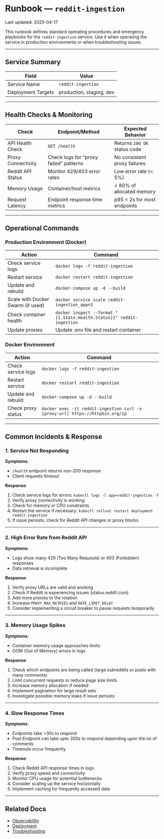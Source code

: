 # Runbook — `reddit-ingestion`

Last updated: 2025-04-17

This runbook defines standard operating procedures and emergency playbooks for the `reddit-ingestion` service. Use it when operating the service in production environments or when troubleshooting issues.

---

## Service Summary

| Field              | Value                                                    |
|--------------------|----------------------------------------------------------|
| Service Name       | `reddit-ingestion`                                       |
| Deployment Targets | production, staging, dev                                 |

---

## Health Checks & Monitoring

| Check                      | Endpoint/Method                      | Expected Behavior                     |
|----------------------------|--------------------------------------|----------------------------------------|
| API Health Check           | `GET /health`                        | Returns `200 OK` status code          |
| Proxy Connectivity         | Check logs for "proxy failed" patterns | No consistent proxy failures         |
| Reddit API Status          | Monitor 429/403 error rates          | Low error rate (< 5%)                |
| Memory Usage               | Container/host metrics               | < 80% of allocated memory            |
| Request Latency            | Endpoint response time metrics       | p95 < 2s for most endpoints          |

---

## Operational Commands

### Production Environment (Docker)

| Action                             | Command                                         |
|------------------------------------|--------------------------------------------------|
| Check service logs                 | `docker logs -f reddit-ingestion`                |
| Restart service                    | `docker restart reddit-ingestion`                |
| Update and rebuild                 | `docker-compose up -d --build`                   |
| Scale with Docker Swarm (if used)  | `docker service scale reddit-ingestion_app=3`    |
| Check container health             | `docker inspect --format "{{.State.Health.Status}}" reddit-ingestion` |
| Update proxies                     | Update .env file and restart container           |

### Docker Environment

| Action                             | Command                                         |
|------------------------------------|--------------------------------------------------|
| Check service logs                 | `docker logs -f reddit-ingestion`                |
| Restart service                    | `docker restart reddit-ingestion`                |
| Update and rebuild                 | `docker-compose up -d --build`                   |
| Check proxy status                 | `docker exec -it reddit-ingestion curl -x [proxy-url] https://httpbin.org/ip` |

---

## Common Incidents & Response

### 1. Service Not Responding

**Symptoms**: 
- `/health` endpoint returns non-200 response
- Client requests timeout

**Response**:
1. Check service logs for errors: `kubectl logs -l app=reddit-ingestion -f`
2. Verify proxy connectivity is working
3. Check for memory or CPU constraints
4. Restart the service if necessary: `kubectl rollout restart deployment reddit-ingestion`
5. If issue persists, check for Reddit API changes or proxy blocks

---

### 2. High Error Rate from Reddit API

**Symptoms**:
- Logs show many 429 (Too Many Requests) or 403 (Forbidden) responses
- Data retrieval is incomplete

**Response**:
1. Verify proxy URLs are valid and working
2. Check if Reddit is experiencing issues (status.reddit.com)
3. Add more proxies to the rotation
4. Increase `PROXY_MAX_RETRIES` and `RATE_LIMIT_DELAY`
5. Consider implementing a circuit breaker to pause requests temporarily

---

### 3. Memory Usage Spikes

**Symptoms**:
- Container memory usage approaches limits
- OOM (Out of Memory) errors in logs

**Response**:
1. Check which endpoints are being called (large subreddits or posts with many comments)
2. Limit concurrent requests or reduce page size limits
3. Increase memory allocation if needed
4. Implement pagination for large result sets
5. Investigate possible memory leaks if issue persists

---

### 4. Slow Response Times

**Symptoms**:
- Endpoints take >30s to respond
- Post Endpoint can take upto 300s to respond depending upon the no of comments
- Timeouts occur frequently

**Response**:
1. Check Reddit API response times in logs
2. Verify proxy speed and connectivity
3. Monitor CPU usage for potential bottlenecks
4. Consider scaling up the service horizontally
5. Implement caching for frequently accessed data

---

## Related Docs

- [Observability](./observability.md)
- [Deployment](./deployment.md)
- [Troubleshooting](./troubleshooting.md)